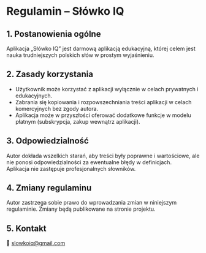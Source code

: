 # Regulamin – Słówko IQ

## 1. Postanowienia ogólne
Aplikacja „Słówko IQ” jest darmową aplikacją edukacyjną, której celem jest nauka trudniejszych polskich słów w prostym wyjaśnieniu.

## 2. Zasady korzystania
- Użytkownik może korzystać z aplikacji wyłącznie w celach prywatnych i edukacyjnych.  
- Zabrania się kopiowania i rozpowszechniania treści aplikacji w celach komercyjnych bez zgody autora.  
- Aplikacja może w przyszłości oferować dodatkowe funkcje w modelu płatnym (subskrypcja, zakup wewnątrz aplikacji).

## 3. Odpowiedzialność
Autor dokłada wszelkich starań, aby treści były poprawne i wartościowe, ale nie ponosi odpowiedzialności za ewentualne błędy w definicjach.  
Aplikacja nie zastępuje profesjonalnych słowników.

## 4. Zmiany regulaminu
Autor zastrzega sobie prawo do wprowadzania zmian w niniejszym regulaminie. Zmiany będą publikowane na stronie projektu.

## 5. Kontakt
📧 [slowkoiq@gmail.com](mailto:slowkoiq@gmail.com)
